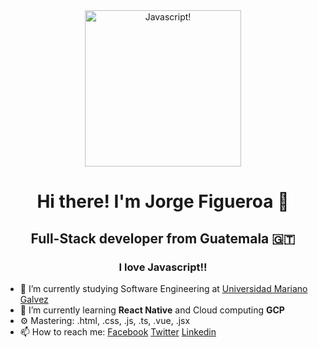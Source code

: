 <div align="center">
  <img align="center" alt="Javascript!" title="Javascript" height="250px" src="https://miro.medium.com/max/4200/1*OF0xEMkWBv-69zvmNs6RDQ.gif" />
  
  # Hi there! I'm Jorge Figueroa 👋

  ## Full-Stack developer from Guatemala 🇬🇹

  ### I love Javascript!!
</div>

- 🔭 I’m currently studying Software Engineering at [Universidad Mariano Galvez](https://www.umg.edu.gt/)
- 🌱 I’m currently learning **React Native** and Cloud computing **GCP**
- ⚙️ Mastering: .html, .css, .js, .ts, .vue, .jsx
- 📫 How to reach me: [Facebook](https://www.facebook.com/Jorge.sixx/) [Twitter](https://twitter.com/JorgeFi18) [Linkedin](https://www.linkedin.com/in/jorge-figueroa-6579a0194)

<!--
**JorgeFi18/JorgeFi18** is a ✨ _special_ ✨ repository because its `README.md` (this file) appears on your GitHub profile.

Here are some ideas to get you started:

- 🔭 I’m currently working on ...
- 🌱 I’m currently learning ...
- 👯 I’m looking to collaborate on ...
- 🤔 I’m looking for help with ...
- 💬 Ask me about ...
- 📫 How to reach me: ...
- 😄 Pronouns: ...
- ⚡ Fun fact: ...
-->
